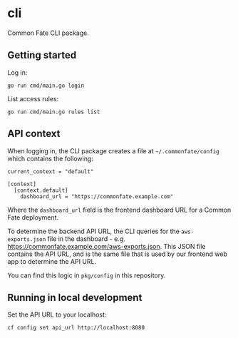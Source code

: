 # cli

Common Fate CLI package.

## Getting started

Log in:

```
go run cmd/main.go login
```

List access rules:

```
go run cmd/main.go rules list
```

## API context

When logging in, the CLI package creates a file at `~/.commonfate/config` which contains the following:

```
current_context = "default"

[context]
  [context.default]
    dashboard_url = "https://commonfate.example.com"
```

Where the `dashboard_url` field is the frontend dashboard URL for a Common Fate deployment.

To determine the backend API URL, the CLI queries for the `aws-exports.json` file in the dashboard - e.g. https://commonfate.example.com/aws-exports.json. This JSON file contains the API URL, and is the same file that is used by our frontend web app to determine the API URL.

You can find this logic in `pkg/config` in this repository.

## Running in local development

Set the API URL to your localhost:

```
cf config set api_url http://localhost:8080
```
